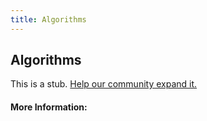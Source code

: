 ```yaml
---
title: Algorithms
---
```


## Algorithms

This is a stub. [Help our community expand it.](https://github.com/freeCodeCamp/guide-articles/tree/master/articles/Computer-Science/Algorithms/index.md)

<!-- The article goes here, in GitHub-flavored Markdown. Feel free to add YouTube videos, images, and CodePen/JSBin embeds  -->

#### More Information:
<!-- Please add any articles you think might be helpful to read before writing the article -->


